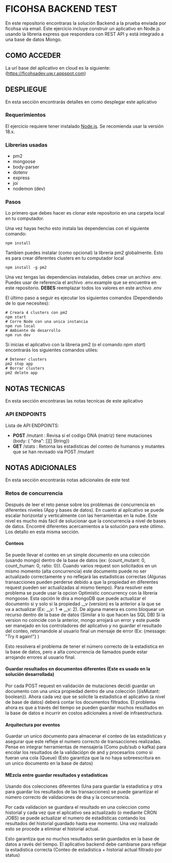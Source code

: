 # FICOHSA BACKEND TEST

En este repositorio encontraras la solución Backend a la prueba enviada por ficohsa via email.
Este ejercicio incluye construir un aplicativo en Node.js usando la libreria express que respondera con REST API y está integrado a una base de datos Mongo.

## COMO ACCEDER

La url base del aplicativo en cloud es la siguiente:
(https://ficohsadev.uw.r.appspot.com)


## DESPLIEGUE

En esta sección encontrarás detalles en como desplegar este aplicativo

### Requerimientos

El ejercicio requiere tener instalado [Node.js](https://nodejs.org/en/). Se recomienda usar la versión 18.x.

### Librerias usadas

- pm2
- mongoose
- body-parser
- dotenv
- express
- joi
- nodemon (dev)

### Pasos

Lo primero que debes hacer es clonar este repositorio en una carpeta local en tu computador.

Una vez hayas hecho esto instala las dependencias con el siguiente comando:
```
npm install
```

Tambien puedes instalar (como opcional) la libreria pm2 globalmente. Esto es para crear diferentes clusters en tu computador local
```
npm install -g pm2
```

Una vez tengas las dependencias instaladas, debes crear un archivo .env. Puedes usar de referencia el archivo .env.example que se encuentra en este repositorio.
**DEBES** reemplazar todos los valores en este archivo .env

El último paso a seguir es ejecutar los siguientes comandos (Dependiendo de lo que necesites):
```
# Creara 4 clusters con pm2
npm start
# Corre Node con una unica instancia
npm run local
# Ambiente de desarrollo
npm run dev
```

Si inicias el aplicativo con la libreria pm2 (o el comando *npm start*) encontrarás los siguientes comandos utiles:
```
# Detener clusters
pm2 stop app
# Borrar clusters
pm2 delete app
```

## NOTAS TECNICAS

En esta sección encontraras las notas tecnicas de este aplicativo

### API ENDPOINTS

Lista de API ENDPOINTS:
- **POST** /mutant : Revisa si el codigo DNA (matriz) tiene mutaciones (body: { "dna": [][] String})
- **GET** /stats : Retorna las estadisticas del conteo de humanos y mutantes que se han revisado via POST /mutant

## NOTAS ADICIONALES

En esta sección encontrarás notas adicionales de este test

### Retos de concurrencia

Después de leer el reto pense sobre los problemas de concurrencia en diferentes niveles (App y bases de datos).
En cuanto al aplicativo se puede escalar horizontal y verticalmente con las herramientas en la nube. Este nivel es mucho más fácil de solucionar que la concurrencia a nivel de bases de datos.
Encontré diferentes acercamientos a la solución para este útlimo. Los detallo en esta misma sección.

#### Conteos

Se puede llevar el conteo en un simple documento en una colección (usando mongo) dentro de la base de datos (ex: {count_mutant: 0, count_human: 0, ratio: 0}).
Cuando varios request son solicitados en un mismo momento (alta concurrencia) este documento puede no ser actualizado correctamente y no reflejará las estadisticas correctas (Algunas transacciones pueden perderse debido a que la propiedad en diferentes request pueden ser actualizadas al mismo tiempo).
Para resolver este problema se puede usar la opcion Optimistic concurrency con la libreria mongoose.
Esta opción le dira a mongoDB que puede actualizar el documento si y solo si la propiedad __v (version) es la anterior a la que se va a actualizar (Ex: __v: 1 => __v: 2). De alguna manera es como bloquear un recurso dentro de la base de datos (Similar a lo que hacen las SQL DB)
Si la version no coincide con la anterior, mongo arrojará un error y este puede ser manejado en los controladores del aplicativo y no guardar el resultado del conteo, retornandole al usuario final un mensaje de error (Ex: {message: "Try it again!"} )

Esto resolvera el problema de tener el número correcto de la estadistica en la base de datos, pero a alta concurrencia de llamados puede estar arrojando errores al usuario final.


#### Guardar resultados en documentos diferentes (**Este es usado en la solución desarrollada**)

Por cada POST request en validación de mutaciones decidi guardar un documento con una unica propiedad dentro de una colección ({isMutant: boolean}).
Ahora cada vez que se solicite la estadistica el aplicativo (a nivel de base de datos) deberá contar los documentos filtrados.
El problema ahora es que a través del tiempo se pueden guardar muchos resultados en la base de datos e incurrir en costos adicionales a nivel de infraestructura.


#### Arquitectura por eventos

Guardar un unico documento para almacenar el conteo de las estadisticas y asegurar que este refleje el numero correcto de transacciones realizadas.
Pense en integrar herramientas de mensajeria (Como pub/sub o kafka) para encolar los resultados de la validaciópn de and y procesarlos como si fueran una cola (Queue) (Esto garantiza que la no haya sobreescritura en un unico documento en la base de datos)


#### MEzcla entre guardar resultados y estadisticas

Usando dos colecciones diferentes (Una para guardar la estadistica y otra para guardar los resultados de las transacciones) se puede garantizar el número correcto de validaciones de dna y la concurrencia.

Por cada validacion se guardara el resultado en una coleccion como historial y cada vez que el aplicativo sea actualizado (o mediante CRON JOBS) se puede actualizar el numero de estadisticas contando los resultados del historial guardado hasta ese momento. Una vez realizado esto se procede a eliminar el historial actual.

Esto garantiza que no muchos resultados serán guardados en la base de datos a ravés del tiempo. El aplicativo backend debe cambiarse para reflejar la estadistica correcta (Conteo de estadistica + historial actual filtrado por status)


